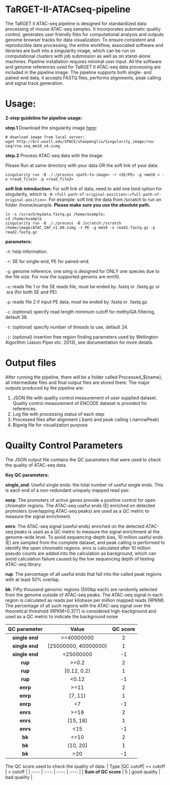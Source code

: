 # TaRGET-II-ATACseq-pipeline

The TaRGET II ATAC-seq pipeline is designed for standardized data processing of mouse ATAC-seq samples. It incorporates automatic quality control, generates user friendly files for computational analysis and outputs genome browser tracks for data visualization. To ensure consistent and reproducible data processing, the entire workflow, associated software and libraries are built into a singularity image, which can be run on computational clusters with job submission as well as on stand-alone machines. Pipeline installation requires minimal user input. All the software and genome references used for TaRGET II ATAC-seq data processing are included in the pipeline image. The pipeline supports both single- and paired-end data, it accepts FASTQ files, performs alignments, peak calling and signal track generation. 


# Usage:

**2-step guideline for pipeline usage:**

**step.1** Download the singularity image [here](http://brc.wustl.edu/SPACE/shaopengliu/Singularity_image/rna-seq/rna-seq_mm10_v4.simg):
```
# download image from local server:
wget http://brc.wustl.edu/SPACE/shaopengliu/Singularity_image/rna-seq/rna-seq_mm10_v4.simg  
```
**step.2** Process ATAC-seq data with the image: 

Please Run at same directory with your data OR the soft link of your data
```
singularity run -B ./:/process <path-to-image> -r <SE/PE> -g <mm10 > -o <read_file1> -p <read_file2>
```
**soft link introduction:** For soft link of data, need to add one bind option for singularity, which is ```-B <full-path-of-original-position>:<full-path-of-original-position>```. 
For example:
soft link the data from /scratch to run on folder /home/example. **Please make sure you use the absolute path.**
```
ln -s /scrach/mydata.fastq.gz /home/example;
cd /home/example
singularity run -B ./:/process -B /scratch:/scratch /home/image/ATAC_IAP_v1.00.simg -r PE -g mm10 -o read1.fastq.gz -p read2.fastq.gz
```
**parameters:**

`-h`: help information.

`-r`: SE for single-end, PE for paired-end.

`-g`: genome reference, one simg is designed for ONLY one species due to the file size. For now the supported genoms are mm10.

`-o`: reads file 1 or the SE reads file, must be ended by .fastq or .fastq.gz or .sra (for both SE and PE). 

`-p`: reads file 2 if input PE data, must be ended by .fastq or .fastq.gz.

`-c`: (optional) specify read length minimum cutoff for methylQA filtering, default 38.

`-t`: (optional) specify number of threads to use, default 24.

`-i`: (optional) insertion free region finding parameters used by Wellington Algorithm (Jason Piper etc. 2013), see documentation for more details.

# Output files

After running the pipeline, there will be a folder called Processed_${name}, all intermediate files and final output files are stored there. The major outputs produced by the pipeline are:
   1)	JSON file with quality control measurement of user supplied dataset. Quality control measurement of ENCODE dataset is  provided for references. 
   2)	Log file with processing status of each step 
   3)	Processed files after alignment (.bam) and peak calling (.narrowPeak) 
   4)	Bigwig file for visualization purpose

# Quailty Control Parameters
The JSON output file contains the QC parameters that were used to check the quality of ATAC-seq data.

**Key QC parameters:**
 
**single_end**: Useful single ends: the total number of useful single ends. This is each end of a non-redundant uniquely mapped read pair.

**enrp**: The promoters of active genes provide a positive control for open chromatin regions. The ATAC-seq useful ends (E) enriched on detected promoters (overlapping ATAC-seq peaks) are used as a QC metric to measure the signal enrichment.

**enrs**: The ATAC-seq signal (useful ends) enriched on the detected ATAC-seq peaks is used as a QC metric to measure the signal enrichment at the genome-wide level. To avoid sequencing-depth bias, 10 million useful ends (E) are sampled from the complete dataset, and peak calling is performed to identify the open chromatin regions. enrs is calculated after 10 million pseudo counts are added into the calculation as background, which can avoid calculation failure caused by the low sequencing depth of testing ATAC-seq library.

**rup**: The percentage of all useful ends that fall into the called peak regions with at least 50% overlap. 

**bk**: Fifty thousand genomic regions (500bp each) are randomly selected from the genome outside of ATAC-seq peaks. The ATAC-seq signal in each region is calculated as reads per kilobase per million mapped reads (RPKM). The percentage of all such regions with the ATAC-seq signal over the theoretical threshold (RPKM=0.377) is considered high-background and used as a QC metric to indicate the background noise

|QC parameter|Value|QC score|
| :---: | :---: | :---: |
| **single end** | >=40000000 | 2 |
| **single end** | \[25000000, 40000000\) | 1 |
| **single end** | <25000000 | -1 |
| **rup** | >=0.2 | 2 |
| **rup** | \[0.12, 0.2\) | 1 |
| **rup** | <0.12 | -1 |
| **enrp** | >=11 | 2 |
| **enrp** | \[7, 11\) | 1 |
| **enrp** | <7 | -1 |
| **enrs** | >=18 | 2 |
| **enrs** | \[15, 18\) | 1 |
| **enrs** | <15 | -1 |
| **bk** | <=10 | 2 |
| **bk** | \(10, 20\] | 1 |
| **bk** | >20 | -1 |

The QC score used to check the quality of data:
| Type |QC cutoff| >= cutoff | < cutoff |
| :---: | :---: | :---: | :---: |
| **Sum of QC score** | 5 | good quality | bad quaility |






